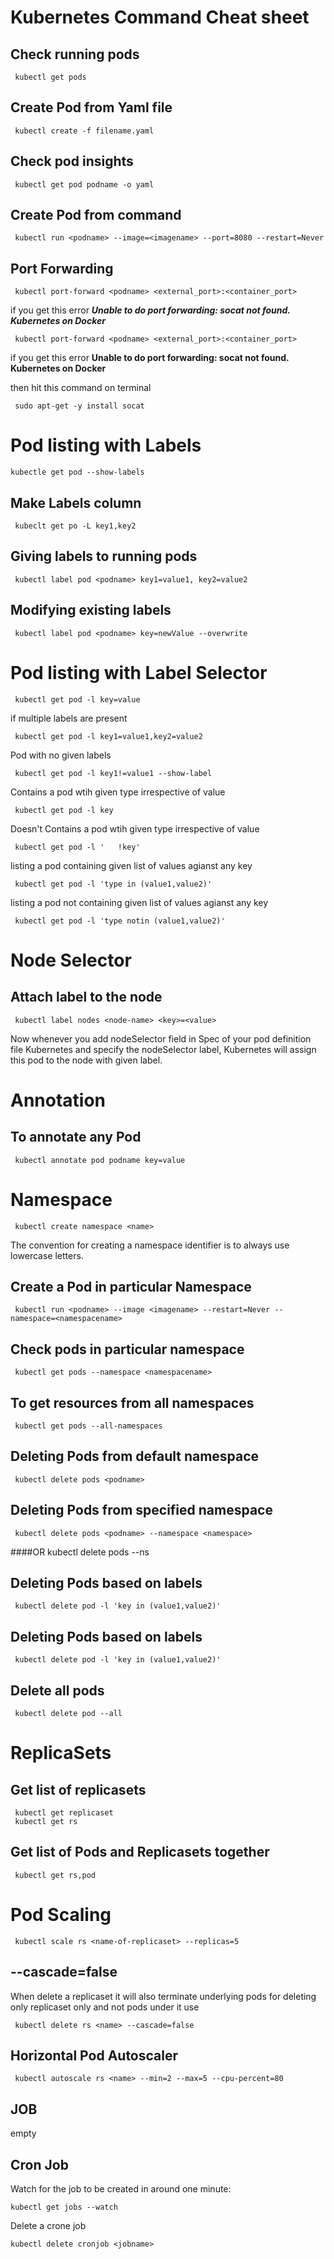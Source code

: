 # Kubernetes Command Cheat sheet

## Check running pods

	 kubectl get pods

## Create Pod from Yaml file

	 kubectl create -f filename.yaml 

## Check pod insights

	 kubectl get pod podname -o yaml

## Create Pod from command

	 kubectl run <podname> --image=<imagename> --port=8080 --restart=Never


## Port Forwarding

     kubectl port-forward <podname> <external_port>:<container_port>
if you get this error ***Unable to do port forwarding: socat not found. Kubernetes on Docker***

	 kubectl port-forward <podname> <external_port>:<container_port>
if you get this error **Unable to do port forwarding: socat not found. Kubernetes on Docker** 

then hit this command on terminal 

  	 sudo apt-get -y install socat

# Pod listing with Labels

	kubectle get pod --show-labels

## Make Labels column

	 kubeclt get po -L key1,key2

## Giving labels to running pods 

	 kubectl label pod <podname> key1=value1, key2=value2

## Modifying existing labels

	 kubectl label pod <podname> key=newValue --overwrite

# Pod listing with Label Selector
	 kubectl get pod -l key=value

if multiple labels are present

	 kubectl get pod -l key1=value1,key2=value2 

Pod with no given labels

	 kubectl get pod -l key1!=value1 --show-label	

Contains a pod wtih given type irrespective of value
	 
	 kubectl get pod -l key

Doesn't Contains a pod wtih given type irrespective of value
	 
	 kubectl get pod -l '	!key'

listing a pod containing given list of values  agianst any key
	 
	 kubectl get pod -l 'type in (value1,value2)'


listing a pod not containing given list of values  agianst any key
	 
	 kubectl get pod -l 'type notin (value1,value2)'

# Node Selector

## Attach label to the node

	 kubectl label nodes <node-name> <key>=<value>

Now whenever you add nodeSelector field in Spec of your pod definition file Kubernetes and specify the nodeSelector label, Kubernetes will assign this pod to the node with given label.


# Annotation

## To annotate any Pod

	 kubectl annotate pod podname key=value

# Namespace

	 kubectl create namespace <name>
The convention for creating a namespace identifier is to always use lowercase letters.

## Create a Pod in particular Namespace

	 kubectl run <podname> --image <imagename> --restart=Never --namespace=<namespacename>

## Check pods in particular namespace

	 kubectl get pods --namespace <namespacename>

 
## To get resources from all namespaces 

	 kubectl get pods --all-namespaces

## Deleting Pods from default namespace

	 kubectl delete pods <podname> 

## Deleting Pods from specified namespace

	 kubectl delete pods <podname> --namespace <namespace>
####OR
	 kubectl delete pods <podname> --ns <namespace>


## Deleting Pods based on labels

	 kubectl delete pod -l 'key in (value1,value2)'

## Deleting Pods based on labels

	 kubectl delete pod -l 'key in (value1,value2)'

## Delete all pods

	 kubectl delete pod --all

# ReplicaSets

## Get list of replicasets
	 kubectl get replicaset
	 kubectl get rs

## Get list of Pods and Replicasets together
	 kubectl get rs,pod 
	
# Pod Scaling
	 kubectl scale rs <name-of-replicaset> --replicas=5
## --cascade=false
When delete a replicaset it will also terminate underlying pods for deleting only replicaset only and not pods under it use

	 kubectl delete rs <name> --cascade=false
## Horizontal Pod Autoscaler
	 kubectl autoscale rs <name> --min=2 --max=5 --cpu-percent=80

## JOB

empty


## Cron Job
Watch for the job to be created in around one minute:

	kubectl get jobs --watch
	
Delete a crone job

    kubectl delete cronjob <jobname>
